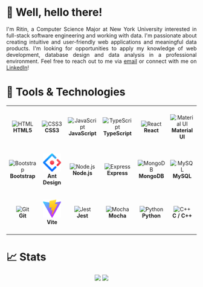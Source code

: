 # 👋 Well, hello there!

<div align="justify">
    I'm Ritin, a Computer Science Major at New York University interested in full-stack software engineering and working with data. I'm passionate about creating intuitive and user-friendly web applications and meaningful data products. I'm looking for opportunities to apply my knowledge of web development, database design and data analysis in a professional environment. Feel free to reach out to me via <a href="mailto:rm5486@nyu.edu">email</a> or connect with me on <a href="https://www.linkedin.com/in/ritin-malhotra/">LinkedIn</a>!
</div>

# 🔧 Tools & Technologies

<div align="center">
<table>
  <tr>
    <td align="center" height="108" width="108">
      <img
        src="https://cdn.jsdelivr.net/gh/devicons/devicon/icons/html5/html5-plain.svg"
        width="48"
        height="48"
        alt="HTML"
      />
      <br /><strong>HTML5</strong>
    </td>
    <td align="center" height="108" width="108">
      <img
        src="https://cdn.jsdelivr.net/gh/devicons/devicon/icons/css3/css3-plain.svg"
        width="48"
        height="48"
        alt="CSS3"
      />
      <br /><strong>CSS3</strong>
    </td>
    <td align="center" height="108" width="108">
      <img
        src="https://cdn.jsdelivr.net/gh/devicons/devicon/icons/javascript/javascript-plain.svg"
        width="48"
        height="48"
        alt="JavaScript"
      />
      <br /><strong>JavaScript</strong>
    </td>
    <td align="center" height="108" width="108">
      <img
        src="https://cdn.jsdelivr.net/gh/devicons/devicon/icons/typescript/typescript-plain.svg"
        width="48"
        height="48"
        alt="TypeScript"
      />
      <br /><strong>TypeScript</strong>
    </td>
    <td align="center" height="108" width="108">
      <img
        src="https://cdn.jsdelivr.net/gh/devicons/devicon/icons/react/react-original.svg"
        width="48"
        height="48"
        alt="React"
      />
      <br /><strong>React</strong>
    </td>
    <td align="center" height="108" width="108">
      <img
        src="https://cdn.jsdelivr.net/gh/devicons/devicon/icons/materialui/materialui-original.svg"
        width="48"
        height="48"
        alt="Material UI"
      />
      <br /><strong>Material UI</strong>
    </td>
  </tr>
  <tr>
  <td align="center" height="108" width="108">
      <img
        src="https://cdn.jsdelivr.net/gh/devicons/devicon/icons/bootstrap/bootstrap-original.svg"
        width="48"
        height="48"
        alt="Bootstrap"
      />
      <br /><strong>Bootstrap</strong>
  </td>
  <td align="center" height="108" width="108">
      <img
        src="static/logos/ant-design-logo.svg"
        width="48"
        height="48"
        alt="Ant Design"
      />
      <br /><strong>Ant Design</strong>
    </td>
    <td align="center" height="108" width="108">
      <img
        src="https://cdn.jsdelivr.net/gh/devicons/devicon/icons/nodejs/nodejs-original.svg"
        width="48"
        height="48"
        alt="Node.js"
      />
      <br /><strong>Node.js</strong>
    </td>
    <td align="center" height="108" width="108">
      <img
        src="https://cdn.jsdelivr.net/gh/devicons/devicon/icons/express/express-original.svg"
        width="48"
        height="48"
        alt="Express"
      />
      <br /><strong>Express</strong>
    </td>
    <td align="center" height="108" width="108">
      <img
        src="https://cdn.jsdelivr.net/gh/devicons/devicon/icons/mongodb/mongodb-original.svg"
        width="48"
        height="48"
        alt="MongoDB"
      />
      <br /><strong>MongoDB</strong>
    </td>
    <td align="center" height="108" width="108">
      <img
        src="https://cdn.jsdelivr.net/gh/devicons/devicon/icons/mysql/mysql-original.svg"
        width="48"
        height="48"
        alt="MySQL"
      />
      <br /><strong>MySQL</strong>
    </td>
  </tr>
  <tr>
  <td align="center" height="108" width="108">
      <img
        src="https://cdn.jsdelivr.net/gh/devicons/devicon/icons/git/git-original.svg"
        width="48"
        height="48"
        alt="Git"
      />
      <br /><strong>Git</strong>
  </td>
  <td align="center" height="108" width="108">
      <img
        src="static/logos/vite.svg"
        width="48"
        height="48"
        alt="Vite"
      />
      <br /><strong>Vite</strong>
    </td>
  <td align="center" height="108" width="108">
      <img
        src="https://cdn.jsdelivr.net/gh/devicons/devicon/icons/jest/jest-plain.svg"
        width="48"
        height="48"
        alt="Jest"
      />
      <br /><strong>Jest</strong>
    </td>
  <td align="center" height="108" width="108">
      <img
        src="https://cdn.jsdelivr.net/gh/devicons/devicon/icons/mocha/mocha-plain.svg"
        width="48"
        height="48"
        alt="Mocha"
      />
      <br /><strong>Mocha</strong>
    </td>
  <td align="center" height="108" width="108">
      <img
        src="https://cdn.jsdelivr.net/gh/devicons/devicon/icons/python/python-original.svg"
        width="48"
        height="48"
        alt="Python"
      />
      <br /><strong>Python</strong>
    </td>
    <td align="center" height="108" width="108">
        <img
            src="https://cdn.jsdelivr.net/gh/devicons/devicon/icons/cplusplus/cplusplus-original.svg"
            width="48"
            height="48"
            alt="C++"
        />
        <br /><strong>C / C++</strong>
    </td>
  </tr>
</table>
</div>

# 📈 Stats
<div align="center">
<img
  src="https://github-readme-stats.vercel.app/api?username=ritindev&show_icons=true&theme=react&hide=stars&hide_border=true"
/>
<img
  src="https://github-readme-streak-stats.herokuapp.com/?user=ritindev&&theme=react&&hide_border=true"
/>
</div>